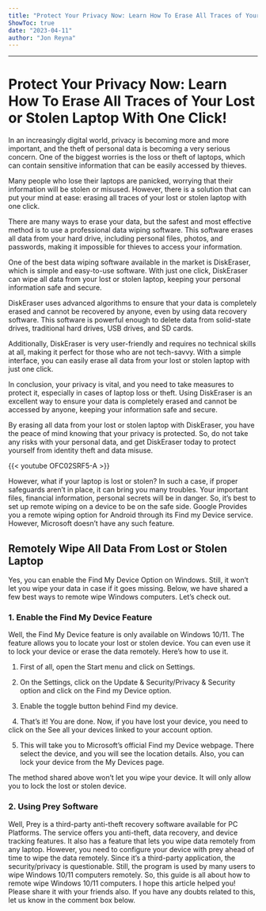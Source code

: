 ```yaml
---
title: "Protect Your Privacy Now: Learn How To Erase All Traces of Your Lost or Stolen Laptop With One Click!"
ShowToc: true 
date: "2023-04-11"
author: "Jon Reyna"
---
```

*****
# Protect Your Privacy Now: Learn How To Erase All Traces of Your Lost or Stolen Laptop With One Click!

In an increasingly digital world, privacy is becoming more and more important, and the theft of personal data is becoming a very serious concern. One of the biggest worries is the loss or theft of laptops, which can contain sensitive information that can be easily accessed by thieves.

Many people who lose their laptops are panicked, worrying that their information will be stolen or misused. However, there is a solution that can put your mind at ease: erasing all traces of your lost or stolen laptop with one click.

There are many ways to erase your data, but the safest and most effective method is to use a professional data wiping software. This software erases all data from your hard drive, including personal files, photos, and passwords, making it impossible for thieves to access your information.

One of the best data wiping software available in the market is DiskEraser, which is simple and easy-to-use software. With just one click, DiskEraser can wipe all data from your lost or stolen laptop, keeping your personal information safe and secure.

DiskEraser uses advanced algorithms to ensure that your data is completely erased and cannot be recovered by anyone, even by using data recovery software. This software is powerful enough to delete data from solid-state drives, traditional hard drives, USB drives, and SD cards.

Additionally, DiskEraser is very user-friendly and requires no technical skills at all, making it perfect for those who are not tech-savvy. With a simple interface, you can easily erase all data from your lost or stolen laptop with just one click.

In conclusion, your privacy is vital, and you need to take measures to protect it, especially in cases of laptop loss or theft. Using DiskEraser is an excellent way to ensure your data is completely erased and cannot be accessed by anyone, keeping your information safe and secure.

By erasing all data from your lost or stolen laptop with DiskEraser, you have the peace of mind knowing that your privacy is protected. So, do not take any risks with your personal data, and get DiskEraser today to protect yourself from identity theft and data misuse.

{{< youtube OFC02SRF5-A >}} 



However, what if your laptop is lost or stolen? In such a case, if proper safeguards aren’t in place, it can bring you many troubles. Your important files, financial information, personal secrets will be in danger.
So, it’s best to set up remote wiping on a device to be on the safe side. Google Provides you a remote wiping option for Android through its Find my Device service. However, Microsoft doesn’t have any such feature.

 
## Remotely Wipe All Data From Lost or Stolen Laptop


Yes, you can enable the Find My Device Option on Windows. Still, it won’t let you wipe your data in case if it goes missing. Below, we have shared a few best ways to remote wipe Windows computers. Let’s check out.

 
### 1. Enable the Find My Device Feature


Well, the Find My Device feature is only available on Windows 10/11. The feature allows you to locate your lost or stolen device. You can even use it to lock your device or erase the data remotely. Here’s how to use it.
1. First of all, open the Start menu and click on Settings.

2. On the Settings, click on the Update & Security/Privacy & Security option and click on the Find my Device option.


3. Enable the toggle button behind Find my device.

 
4. That’s it! You are done. Now, if you have lost your device, you need to click on the See all your devices linked to your account option.

5. This will take you to Microsoft’s official Find my Device webpage. There select the device, and you will see the location details. Also, you can lock your device from the My Devices page.

The method shared above won’t let you wipe your device. It will only allow you to lock the lost or stolen device.

 
### 2. Using Prey Software



Well, Prey is a third-party anti-theft recovery software available for PC Platforms. The service offers you anti-theft, data recovery, and device tracking features.
It also has a feature that lets you wipe data remotely from any laptop. However, you need to configure your device with prey ahead of time to wipe the data remotely.
Since it’s a third-party application, the security/privacy is questionable. Still, the program is used by many users to wipe Windows 10/11 computers remotely.
So, this guide is all about how to remote wipe Windows 10/11 computers. I hope this article helped you! Please share it with your friends also. If you have any doubts related to this, let us know in the comment box below.





